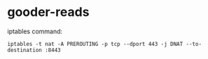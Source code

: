# gooder-reads

iptables command:

	iptables -t nat -A PREROUTING -p tcp --dport 443 -j DNAT --to-destination :8443
